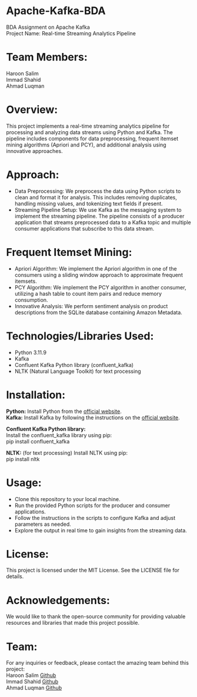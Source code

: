 # Apache-Kafka-BDA
BDA Assignment on Apache Kafka<br>
Project Name: Real-time Streaming Analytics Pipeline

# Team Members:

Haroon Salim<br>
Immad Shahid<br>
Ahmad Luqman<br>
# Overview:
This project implements a real-time streaming analytics pipeline for processing and analyzing data streams using Python and Kafka. The pipeline includes components for data preprocessing, frequent itemset mining algorithms (Apriori and PCY), and additional analysis using innovative approaches.

# Approach:

- Data Preprocessing: We preprocess the data using Python scripts to clean and format it for analysis. This includes removing duplicates, handling missing values, and tokenizing text fields if present.
- Streaming Pipeline Setup: We use Kafka as the messaging system to implement the streaming pipeline. The pipeline consists of a producer application that streams preprocessed data to a Kafka topic and multiple consumer applications that subscribe to this data stream.

# Frequent Itemset Mining:
- Apriori Algorithm: We implement the Apriori algorithm in one of the consumers using a sliding window approach to approximate frequent itemsets. <br>
- PCY Algorithm: We implement the PCY algorithm in another consumer, utilizing a hash table to count item pairs and reduce memory consumption. <br>
- Innovative Analysis: We perform sentiment analysis on product descriptions from the SQLite database containing Amazon Metadata. <br>

# Technologies/Libraries Used:

- Python 3.11.9 <br>
- Kafka <br>
- Confluent Kafka Python library (confluent_kafka) <br>
- NLTK (Natural Language Toolkit) for text processing <br>

# Installation:

**Python:** Install Python from the [official website](https://www.python.org). <br>
**Kafka:** Install Kafka by following the instructions on the [official website](https://kafka.apache.org). <br>

**Confluent Kafka Python library:** <br>
Install the confluent_kafka library using pip: <br>
pip install confluent_kafka

**NLTK:** (for text processing) Install NLTK using pip: <br>
pip install nltk

# Usage:

- Clone this repository to your local machine.
- Run the provided Python scripts for the producer and consumer applications.
- Follow the instructions in the scripts to configure Kafka and adjust parameters as needed.
- Explore the output in real time to gain insights from the streaming data.


# License:
This project is licensed under the MIT License. See the LICENSE file for details.

# Acknowledgements:
We would like to thank the open-source community for providing valuable resources and libraries that made this project possible.

# Team:
For any inquiries or feedback, please contact the amazing team behind this project: <br>
Haroon Salim [Github](https://github.com/HaroonSalim) <br>
Immad Shahid [Github](https://github.com/immadshahid) <br>
Ahmad Luqman [Github](https://github.com/ahmadluqman) <br>

